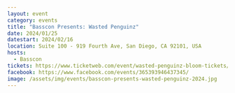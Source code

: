 ```yaml
---
layout: event
category: events
title: "Basscon Presents: Wasted Penguinz"
date: 2024/01/25
datestart: 2024/02/16
location: Suite 100 - 919 Fourth Ave, San Diego, CA 92101, USA
hosts:
  - Basscon
tickets: https://www.ticketweb.com/event/wasted-penguinz-bloom-tickets/13468973
facebook: https://www.facebook.com/events/365393946437345/
image: /assets/img/events/basscon-presents-wasted-penguinz-2024.jpg
---
```

